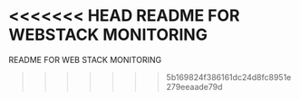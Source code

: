 <<<<<<< HEAD
README FOR WEBSTACK MONITORING
=======
README FOR WEB STACK MONITORING
>>>>>>> 5b169824f386161dc24d8fc8951e279eeaade79d
